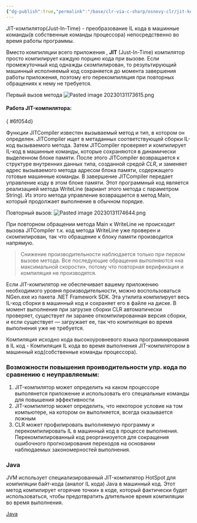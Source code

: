 ```yaml
---
{"dg-publish":true,"permalink":"/base/clr-via-c-sharp/osnovy-clr/jit-kompilyator/"}
---
```



JIT-компилятор(Just-In-Time) - преобразование IL кода в машинные команды(в собственные команды процессора) непосредственно во время работы программы.

Вместо компиляции всего приложения , **JIT** (Just-In-Time) компилятор просто компилирует каждую порцию кода при вызове. Если промежуточный код однажды скомпилирован, то результирующий машинный исполняемый код сохраняется до момента завершения работы приложения, поэтому его перекомпиляция при повторных обращениях к нему не требуется.

Первый вызов метода
![Pasted image 20230131173615.png](/img/user/Files/Image/Pasted%20image%2020230131173615.png)

#### Работа JIT-компилятора:
{ #6f054d}


Функции JITCompiler известен вызываемый метод и тип, в котором он определен. JITCompiler ищет в метаданных соответствующей сборки IL-код вызываемого метода. Затем JITCompiler проверяет и компилирует IL-код в машинные команды, которые сохраняются в динамически выделенном блоке памяти. После этого JITCompiler возвращается к структуре внутренних данных типа, созданной средой _CLR_, и заменяет адрес вызываемого метода адресом блока памяти, содержащего готовые машинные команды. В завершение JITCompiler передает управление коду в этом блоке памяти. Этот программный код является реализацией метода WriteLine (вариант этого метода с параметром String). Из этого метода управление возвращается в метод Main, который продолжает выполнение в обычном порядке.

Повторный вызов:
![Pasted image 20230131174644.png](/img/user/Files/Image/Pasted%20image%2020230131174644.png)

При повторном обращении метода Main к WriteLine не происходит вызова JITCompiler т.к. код метода WriteLine уже проверен и скомпилирован, так что обращение к блоку памяти производится напрямую.

>Снижение производительности наблюдается только при первом вызове метода. Все последующие обращения выполняются «на максимальной скорости», потому что повторная верификация и компиляция не производятся.


Если JIT-компилятор не обеспечивает вашему приложению необходимого уровня производительности, можно воспользоваться NGen.exe из пакета .NET Framework SDK. Эта утилита компилирует весь IL-код сборки в машинный код и сохраняет его в файле на диске. В момент выполнения при загрузке сборки CLR автоматически проверяет, существует ли заранее откомпилированная версия сборки, и если существует — загружает ее, так что компиляция во время выполнения уже не требуется.

Компиляция исходно кода высокоуровневого языка программирования в IL код - Компиляция IL кода во время выполнения JIT-компилятором в машинный код(собственные команды процессора).


### Возможности повышения проиводительности упр. кода по сравнению с неуправляемым:

1.  JIT-компилятор может определить на каком процессоре выполянется приложение и использовать его специальные команды для повышения эффективности
2.  JIT-компилятор может определить, что некоторое условие на том компьютере, на котором он выполняется, всегда оказывается ложным
3.  CLR может профилировать выполняемую программу и перекомпилировать IL в машинный код в процессе выполнения. Перекомпилированный код реорганизуется для сокращения ошибочного прогнозирования переходов на основании наблюдаемых закономерностей выполнения.


### Java
JVM использует специализированный JIT-компилятор HotSpot для компиляции байт-кода (аналог IL кода) Java в машинный код. Этот метод компилирует «горячие точки» в коде, который фактически будет использоваться, чтобы предотвратить длительное время компиляции во время выполнения.

[Java](https://www.overops.com/blog/clr-vs-jvm-how-the-battle-between-net-and-java-extends-to-the-vm-level/)